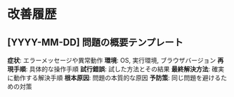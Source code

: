 # 改善履歴

## [YYYY-MM-DD] 問題の概要テンプレート

**症状**: エラーメッセージや異常動作
**環境**: OS, 実行環境, ブラウザバージョン
**再現手順**: 具体的な操作手順
**試行錯誤**: 試した方法とその結果
**最終解決方法**: 確実に動作する解決手順
**根本原因**: 問題の本質的な原因
**予防策**: 同じ問題を避けるための対策
